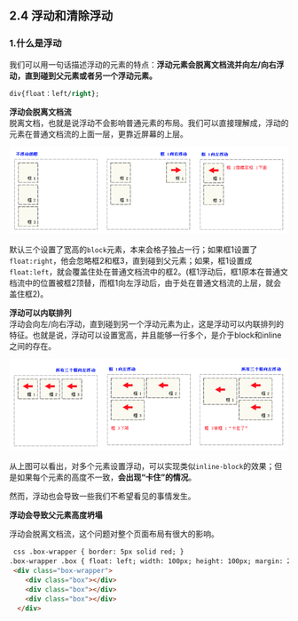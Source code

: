 ## 2.4 浮动和清除浮动

### 1.什么是浮动

我们可以用一句话描述浮动的元素的特点：**浮动元素会脱离文档流并向左/向右浮动，直到碰到父元素或者另一个浮动元素。**

```css
div{float：left/right};
```

**浮动会脱离文档流**  
脱离文档，也就是说浮动不会影响普通元素的布局。我们可以直接理解成，浮动的元素在普通文档流的上面一层，更靠近屏幕的上层。

![](/assets/pic/float1.png)

默认三个设置了宽高的`block`元素，本来会格子独占一行；如果框1设置了`float:right`，他会忽略框2和框3，直到碰到父元素；如果，框1设置成`float:left`，就会覆盖住处在普通文档流中的框2。\(框1浮动后，框1原本在普通文档流中的位置被框2顶替，而框1向左浮动后，由于处在普通文档流的上层，就会盖住框2\)。

**浮动可以内联排列**  
浮动会向左/向右浮动，直到碰到另一个浮动元素为止，这是浮动可以内联排列的特征。也就是说，浮动可以设置宽高，并且能够一行多个，是介于block和inline之间的存在。

![](/assets/pic/float2.png)

从上图可以看出，对多个元素设置浮动，可以实现类似`inline-block`的效果；但是如果每个元素的高度不一致，**会出现“卡住”的情况**。

然而，浮动也会导致一些我们不希望看见的事情发生。

**浮动会导致父元素高度坍塌**

 浮动会脱离文档流，这个问题对整个页面布局有很大的影响。

```html
 css .box-wrapper { border: 5px solid red; } 
.box-wrapper .box { float: left; width: 100px; height: 100px; margin: 20px; background-color: green; } 
 <div class="box-wrapper"> 
    <div class="box"></div>
    <div class="box"></div>
    <div class="box"></div> 
  </div>


```



